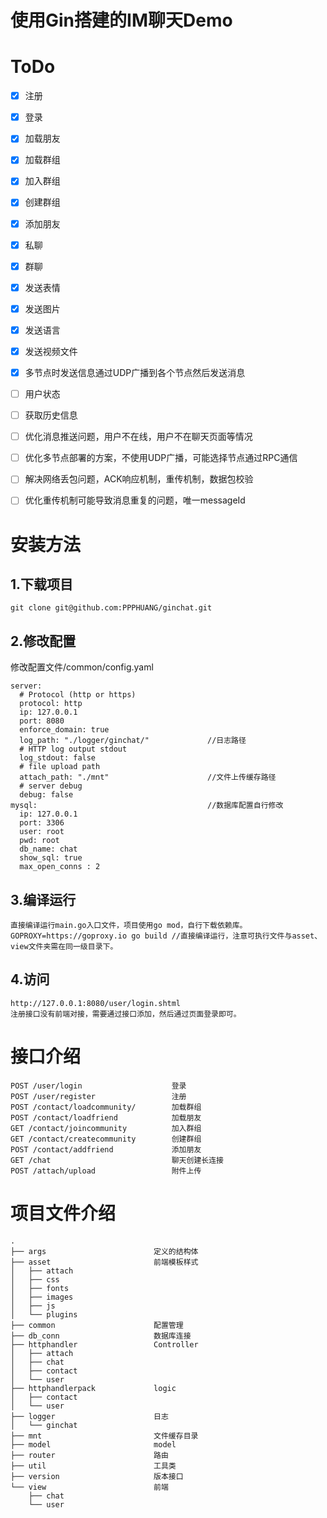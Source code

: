 # 使用Gin搭建的IM聊天Demo

# ToDo  
- [x] 注册  
- [x] 登录  
- [x] 加载朋友  
- [x] 加载群组  
- [x] 加入群组  
- [x] 创建群组  
- [x] 添加朋友  
- [x] 私聊 
- [x] 群聊 
- [x] 发送表情
- [x] 发送图片
- [x] 发送语言
- [x] 发送视频文件
- [x] 多节点时发送信息通过UDP广播到各个节点然后发送消息
- [ ] 用户状态
- [ ] 获取历史信息
- [ ] 优化消息推送问题，用户不在线，用户不在聊天页面等情况
- [ ] 优化多节点部署的方案，不使用UDP广播，可能选择节点通过RPC通信
- [ ] 解决网络丢包问题，ACK响应机制，重传机制，数据包校验
- [ ] 优化重传机制可能导致消息重复的问题，唯一messageId


# 安装方法
## 1.下载项目
```
git clone git@github.com:PPPHUANG/ginchat.git
```
## 2.修改配置
修改配置文件/common/config.yaml
```
server:
  # Protocol (http or https)
  protocol: http
  ip: 127.0.0.1
  port: 8080
  enforce_domain: true
  log_path: "./logger/ginchat/"             //日志路径
  # HTTP log output stdout
  log_stdout: false
  # file upload path
  attach_path: "./mnt"                      //文件上传缓存路径
  # server debug
  debug: false                              
mysql:                                      //数据库配置自行修改
  ip: 127.0.0.1
  port: 3306
  user: root
  pwd: root
  db_name: chat
  show_sql: true
  max_open_conns : 2
```
## 3.编译运行
```
直接编译运行main.go入口文件，项目使用go mod，自行下载依赖库。
GOPROXY=https://goproxy.io go build //直接编译运行，注意可执行文件与asset、view文件夹需在同一级目录下。
```
## 4.访问
```
http://127.0.0.1:8080/user/login.shtml
注册接口没有前端对接，需要通过接口添加，然后通过页面登录即可。
```
# 接口介绍
```
POST /user/login                    登录
POST /user/register                 注册
POST /contact/loadcommunity/        加载群组
POST /contact/loadfriend            加载朋友
GET /contact/joincommunity          加入群组
GET /contact/createcommunity        创建群组
POST /contact/addfriend             添加朋友
GET /chat                           聊天创建长连接
POST /attach/upload                 附件上传
```
# 项目文件介绍
```
.
├── args                        定义的结构体
├── asset                       前端模板样式
│   ├── attach
│   ├── css
│   ├── fonts
│   ├── images
│   ├── js
│   └── plugins
├── common                      配置管理
├── db_conn                     数据库连接
├── httphandler                 Controller
│   ├── attach
│   ├── chat
│   ├── contact
│   └── user
├── httphandlerpack             logic
│   ├── contact
│   └── user
├── logger                      日志
│   └── ginchat
├── mnt                         文件缓存目录
├── model                       model
├── router                      路由
├── util                        工具类
├── version                     版本接口
└── view                        前端
    ├── chat
    └── user
```